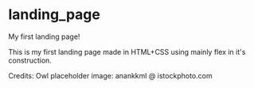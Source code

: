 # landing_page
My first landing page!

This is my first landing page made in HTML+CSS using mainly flex in it's construction.


Credits:
Owl placeholder image: anankkml @ istockphoto.com
